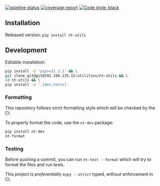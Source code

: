 [![pipeline status](https://gitlab.com/neurotrade1/utils/nt-utils/badges/master/pipeline.svg)](https://gitlab.com/neurotrade1/utils/nt-utils/-/commits/master)
[![coverage report](https://gitlab.com/neurotrade1/utils/nt-utils/badges/master/coverage.svg)](https://gitlab.com/neurotrade1/utils/nt-utils/-/commits/master)
[![Code style: black](https://img.shields.io/badge/code%20style-black-000000.svg)](https://github.com/psf/black)


## Installation

Released version: `pip install nt-utils`


## Development

Editable installation:

```bash
pip install -U 'pip>=21.3.1' && \
git clone git@git@192.168.135.12:utilities/nt-utils && \
cd nt-utils && \
pip install -e '.[dev,tests]'
```


### Formatting

This repository follows strict formatting style which will be checked by the CI.

To properly format the code, use the `nt-dev` package:
```bash
pip install nt-dev
nt-format
```

### Testing

Before pushing a commit, you can run `nt-test --format` which will try to
format the files and run tests.

This project is *preferentially* `mypy --strict` typed, without enforcement in CI.
